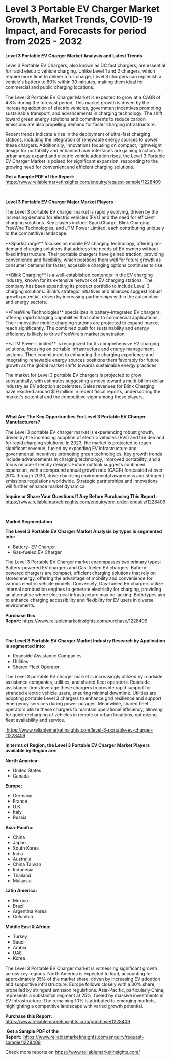 <p><h1>Level 3 Portable EV Charger Market Growth, Market Trends, COVID-19 Impact, and Forecasts for period from 2025 - 2032</h1></p><p><strong>Level 3 Portable EV Charger Market Analysis and Latest Trends</strong></p>
<p><p>Level 3 Portable EV Chargers, also known as DC fast chargers, are essential for rapid electric vehicle charging. Unlike Level 1 and 2 chargers, which require more time to deliver a full charge, Level 3 chargers can replenish a vehicle's battery to 80% within 30 minutes, making them ideal for commercial and public charging locations.</p><p>The Level 3 Portable EV Charger Market is expected to grow at a CAGR of 4.8% during the forecast period. This market growth is driven by the increasing adoption of electric vehicles, government incentives promoting sustainable transport, and advancements in charging technology. The shift toward green energy solutions and commitments to reduce carbon emissions are also propelling demand for faster charging infrastructure.</p><p>Recent trends indicate a rise in the deployment of ultra-fast charging stations, including the integration of renewable energy sources to power these chargers. Additionally, innovations focusing on compact, lightweight design for portability and enhanced user interfaces are gaining traction. As urban areas expand and electric vehicle adoption rises, the Level 3 Portable EV Charger Market is poised for significant expansion, responding to the growing need for convenient and efficient charging solutions.</p></p>
<p><strong>Get a Sample PDF of the Report:&nbsp;</strong> <a href="https://www.reliablemarketinsights.com/enquiry/request-sample/1228409?utm_campaign=3559&utm_medium=2&utm_source=Github&utm_content=ia&utm_term=31032025&utm_id=level-3-portable-ev-charger">https://www.reliablemarketinsights.com/enquiry/request-sample/1228409</a></p>
<p>&nbsp;</p>
<p><strong>Level 3 Portable EV Charger Major Market Players</strong></p>
<p><p>The Level 3 portable EV charger market is rapidly evolving, driven by the increasing demand for electric vehicles (EVs) and the need for efficient charging solutions. Key players include SparkCharge, Blink Charging, FreeWire Technologies, and JTM Power Limited, each contributing uniquely to the competitive landscape.</p><p>**SparkCharge** focuses on mobile EV charging technology, offering on-demand charging solutions that address the needs of EV owners without fixed infrastructure. Their portable chargers have gained traction, providing convenience and flexibility, which positions them well for future growth as consumer demand for faster, accessible charging options continues to rise.</p><p>**Blink Charging** is a well-established contender in the EV charging industry, known for its extensive network of EV charging stations. The company has been expanding its product portfolio to include Level 3 charging solutions. Blink’s strategic initiatives and alliances suggest robust growth potential, driven by increasing partnerships within the automotive and energy sectors.</p><p>**FreeWire Technologies** specializes in battery-integrated EV chargers, offering rapid charging capabilities that cater to commercial applications. Their innovative mobile charging stations are projected to expand market reach significantly. The combined push for sustainability and energy efficiency is likely to drive FreeWire's market penetration.</p><p>**JTM Power Limited** is recognized for its comprehensive EV charging solutions, focusing on portable infrastructure and energy management systems. Their commitment to enhancing the charging experience and integrating renewable energy sources positions them favorably for future growth as the global market shifts towards sustainable energy practices.</p><p>The market for Level 3 portable EV chargers is projected to grow substantially, with estimates suggesting a move toward a multi-billion dollar industry as EV adoption accelerates. Sales revenues for Blink Charging have reached around $19 million in recent fiscal reports, underscoring the market's potential and the competitive vigor among these players.</p></p>
<p>&nbsp;</p>
<p><strong>What Are The Key Opportunities For Level 3 Portable EV Charger Manufacturers?</strong></p>
<p><p>The Level 3 portable EV charger market is experiencing robust growth, driven by the increasing adoption of electric vehicles (EVs) and the demand for rapid charging solutions. In 2023, the market is projected to reach significant revenue, fueled by expanding EV infrastructure and governmental incentives promoting green technologies. Key growth trends include advancements in charging technology, improved portability, and a focus on user-friendly designs. Future outlook suggests continued expansion, with a compound annual growth rate (CAGR) forecasted at over 20% through 2030, driven by rising environmental awareness and stringent emissions regulations worldwide. Strategic partnerships and innovations will further enhance market dynamics.</p></p>
<p><strong>Inquire or Share Your Questions If Any Before Purchasing This Report:</strong> <a href="https://www.reliablemarketinsights.com/enquiry/pre-order-enquiry/1228409?utm_campaign=3559&utm_medium=2&utm_source=Github&utm_content=ia&utm_term=31032025&utm_id=level-3-portable-ev-charger">https://www.reliablemarketinsights.com/enquiry/pre-order-enquiry/1228409</a></p>
<p>&nbsp;</p>
<p><strong>Market Segmentation</strong></p>
<p><strong>The Level 3 Portable EV Charger Market Analysis by types is segmented into:</strong></p>
<p><ul><li>Battery- EV Charger</li><li>Gas-fueled EV Charger</li></ul></p>
<p><p>The Level 3 Portable EV Charger market encompasses two primary types: Battery-powered EV chargers and Gas-fueled EV chargers. Battery-powered chargers are compact, efficient charging solutions that rely on stored energy, offering the advantage of mobility and convenience for various electric vehicle models. Conversely, Gas-fueled EV chargers utilize internal combustion engines to generate electricity for charging, providing an alternative where electrical infrastructure may be lacking. Both types aim to enhance charging accessibility and flexibility for EV users in diverse environments.</p></p>
<p><strong>Purchase this Report:&nbsp;</strong><a href="https://www.reliablemarketinsights.com/purchase/1228409?utm_campaign=3559&utm_medium=2&utm_source=Github&utm_content=ia&utm_term=31032025&utm_id=level-3-portable-ev-charger">https://www.reliablemarketinsights.com/purchase/1228409</a></p>
<p>&nbsp;</p>
<p><strong>The Level 3 Portable EV Charger Market Industry Research by Application is segmented into:</strong></p>
<p><ul><li>Roadside Assistance Companies</li><li>Utilities</li><li>Shared Fleet Operator</li></ul></p>
<p><p>The Level 3 portable EV charger market is increasingly utilized by roadside assistance companies, utilities, and shared fleet operators. Roadside assistance firms leverage these chargers to provide rapid support for stranded electric vehicle users, ensuring minimal downtime. Utilities are adopting portable Level 3 chargers to enhance grid resilience and support emergency services during power outages. Meanwhile, shared fleet operators utilize these chargers to maintain operational efficiency, allowing for quick recharging of vehicles in remote or urban locations, optimizing fleet availability and service.</p></p>
<p><a href="https://www.reliablemarketinsights.com/level-3-portable-ev-charger-r1228409?utm_campaign=3559&utm_medium=2&utm_source=Github&utm_content=ia&utm_term=31032025&utm_id=level-3-portable-ev-charger">&nbsp;https://www.reliablemarketinsights.com/level-3-portable-ev-charger-r1228409</a></p>
<p><strong>In terms of Region, the Level 3 Portable EV Charger Market Players available by Region are:</strong></p>
<p>
    <p> <strong> North America: </strong>
        <ul>
            <li>United States</li>
            <li>Canada</li>
        </ul>
        </p> 
    <p> <strong> Europe: </strong>
        <ul>
            <li>Germany</li>
            <li>France</li>
            <li>U.K.</li>
            <li>Italy</li>
            <li>Russia</li>
        </ul>
        </p> 
    <p> <strong> Asia-Pacific: </strong>
        <ul>
            <li>China</li>
            <li>Japan</li>
            <li>South Korea</li>
            <li>India</li>
            <li>Australia</li>
            <li>China Taiwan</li>
            <li>Indonesia</li>
            <li>Thailand</li>
            <li>Malaysia</li>
        </ul>
        </p> 
    <p> <strong> Latin America: </strong>
        <ul>
            <li>Mexico</li>
            <li>Brazil</li>
            <li>Argentina Korea</li>
            <li>Colombia</li>
        </ul>
        </p> 
    <p> <strong> Middle East & Africa: </strong>
        <ul>
            <li>Turkey</li>
            <li>Saudi</li>
            <li>Arabia</li>
            <li>UAE</li>
            <li>Korea</li>
        </ul>
    </p>
    </p>
<p><p>The Level 3 Portable EV Charger market is witnessing significant growth across key regions. North America is expected to lead, accounting for approximately 35% of the market share, driven by increasing EV adoption and supportive infrastructure. Europe follows closely with a 30% share, propelled by stringent emission regulations. Asia-Pacific, particularly China, represents a substantial segment at 25%, fueled by massive investments in EV infrastructure. The remaining 10% is attributed to emerging markets, highlighting a competitive landscape with varied growth potential.</p></p>
<p><strong>Purchase this Report: </strong><a href="https://www.reliablemarketinsights.com/purchase/1228409?utm_campaign=3559&utm_medium=2&utm_source=Github&utm_content=ia&utm_term=31032025&utm_id=level-3-portable-ev-charger">https://www.reliablemarketinsights.com/purchase/1228409</a></p>
<p>&nbsp;<strong>Get a Sample PDF of the Report:&nbsp;&nbsp;</strong><a href="https://www.reliablemarketinsights.com/enquiry/request-sample/1228409?utm_campaign=3559&utm_medium=2&utm_source=Github&utm_content=ia&utm_term=31032025&utm_id=level-3-portable-ev-charger">https://www.reliablemarketinsights.com/enquiry/request-sample/1228409</a></p>
<p><strong></strong></p>
<p>Check more reports on <a href="https://www.reliablemarketinsights.com/?utm_campaign=3559&utm_medium=2&utm_source=Github&utm_content=ia&utm_term=31032025&utm_id=level-3-portable-ev-charger">https://www.reliablemarketinsights.com/</a></p>